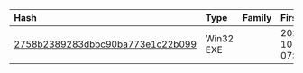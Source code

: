 |Hash|Type|Family|First_Seen|Name|
|:--|:--|:--|:--|:--|
|[2758b2389283dbbc90ba773e1c22b099](https://www.virustotal.com/gui/file/2758b2389283dbbc90ba773e1c22b099)|Win32 EXE||2024-10-06 07:24:03|ConsoleApp5.exe|
